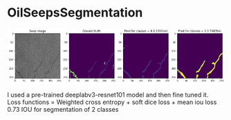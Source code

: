 # OilSeepsSegmentation
![Oil seep sample](oil_seep.png)

I used a pre-trained deeplabv3-resnet101 model and then fine tuned it.<br/>
Loss functions = Weighted cross entropy + soft dice loss + mean iou loss<br/>
0.73 IOU for segmentation of 2 classes 
